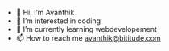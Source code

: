 - 👋 Hi, I’m Avanthik
- 👀 I’m interested in coding
- 🌱 I’m currently learning webdevelopement
- 📫 How to reach me avanthik@bititude.com
